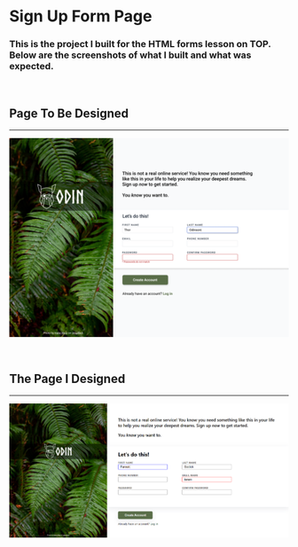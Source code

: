 # Sign Up Form Page
### This is the project I built for the HTML forms lesson on TOP. Below are the screenshots of what I built and what was expected.

<br>

## Page To Be Designed
<hr>

![image_requirement](./screenshots/sign-up-form.png)

<br>

## The Page I Designed
<hr>

![image_requirement](./screenshots/project_page.png)

